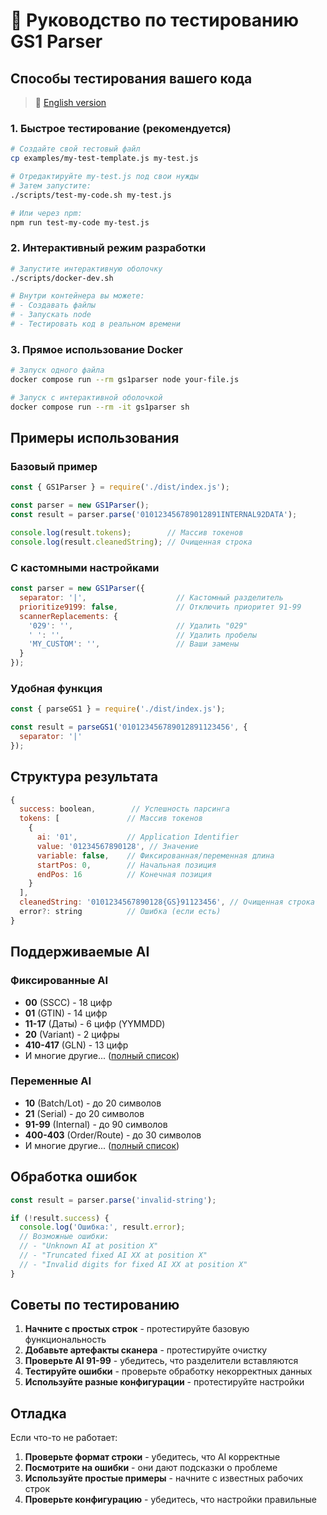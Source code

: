 # 🧪 Руководство по тестированию GS1 Parser

## Способы тестирования вашего кода

> 📖 [English version](TESTING_GUIDE_EN.md)

### 1. Быстрое тестирование (рекомендуется)

```bash
# Создайте свой тестовый файл
cp examples/my-test-template.js my-test.js

# Отредактируйте my-test.js под свои нужды
# Затем запустите:
./scripts/test-my-code.sh my-test.js

# Или через npm:
npm run test-my-code my-test.js
```

### 2. Интерактивный режим разработки

```bash
# Запустите интерактивную оболочку
./scripts/docker-dev.sh

# Внутри контейнера вы можете:
# - Создавать файлы
# - Запускать node
# - Тестировать код в реальном времени
```

### 3. Прямое использование Docker

```bash
# Запуск одного файла
docker compose run --rm gs1parser node your-file.js

# Запуск с интерактивной оболочкой
docker compose run --rm -it gs1parser sh
```

## Примеры использования

### Базовый пример

```javascript
const { GS1Parser } = require('./dist/index.js');

const parser = new GS1Parser();
const result = parser.parse('010123456789012891INTERNAL92DATA');

console.log(result.tokens);        // Массив токенов
console.log(result.cleanedString); // Очищенная строка
```

### С кастомными настройками

```javascript
const parser = new GS1Parser({
  separator: '|',                    // Кастомный разделитель
  prioritize9199: false,             // Отключить приоритет 91-99
  scannerReplacements: {
    '029': '',                       // Удалить "029"
    ' ': '',                         // Удалить пробелы
    'MY_CUSTOM': '',                 // Ваши замены
  }
});
```

### Удобная функция

```javascript
const { parseGS1 } = require('./dist/index.js');

const result = parseGS1('010123456789012891123456', {
  separator: '|'
});
```

## Структура результата

```javascript
{
  success: boolean,        // Успешность парсинга
  tokens: [               // Массив токенов
    {
      ai: '01',           // Application Identifier
      value: '01234567890128', // Значение
      variable: false,    // Фиксированная/переменная длина
      startPos: 0,        // Начальная позиция
      endPos: 16          // Конечная позиция
    }
  ],
  cleanedString: '0101234567890128{GS}91123456', // Очищенная строка
  error?: string          // Ошибка (если есть)
}
```

## Поддерживаемые AI

### Фиксированные AI
- **00** (SSCC) - 18 цифр
- **01** (GTIN) - 14 цифр
- **11-17** (Даты) - 6 цифр (YYMMDD)
- **20** (Variant) - 2 цифры
- **410-417** (GLN) - 13 цифр
- И многие другие... ([полный список](https://ref.gs1.org/standards/genspecs/))

### Переменные AI
- **10** (Batch/Lot) - до 20 символов
- **21** (Serial) - до 20 символов
- **91-99** (Internal) - до 90 символов
- **400-403** (Order/Route) - до 30 символов
- И многие другие... ([полный список](https://ref.gs1.org/standards/genspecs/))

## Обработка ошибок

```javascript
const result = parser.parse('invalid-string');

if (!result.success) {
  console.log('Ошибка:', result.error);
  // Возможные ошибки:
  // - "Unknown AI at position X"
  // - "Truncated fixed AI XX at position X"
  // - "Invalid digits for fixed AI XX at position X"
}
```

## Советы по тестированию

1. **Начните с простых строк** - протестируйте базовую функциональность
2. **Добавьте артефакты сканера** - протестируйте очистку
3. **Проверьте AI 91-99** - убедитесь, что разделители вставляются
4. **Тестируйте ошибки** - проверьте обработку некорректных данных
5. **Используйте разные конфигурации** - протестируйте настройки

## Отладка

Если что-то не работает:

1. **Проверьте формат строки** - убедитесь, что AI корректные
2. **Посмотрите на ошибки** - они дают подсказки о проблеме
3. **Используйте простые примеры** - начните с известных рабочих строк
4. **Проверьте конфигурацию** - убедитесь, что настройки правильные
